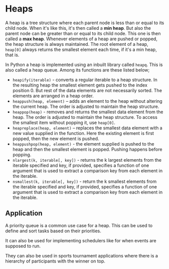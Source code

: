 # Heaps
A heap is a tree structure where each parent node is less than or equal to
its child node. When it's like this, it's then called a **min heap**. But also
the parent node can be greater than or equal to its child node. This one is then
called a **max heap**. Whenever elements of a heap are pushed or popped,
the heap structure is always maintained. The root element of a heap, `heap[0]`
always returns the smallest element each time, if it's a min heap, that is.

In Python a heap is implemented using an inbuilt library called `heapq`.
This is also called a heap queue. Among its functions are these listed below;

* `heapify(iterable)` - converts a regular iterable to a heap structure.
In the resulting heap the smallest element gets pushed to the index position 0.
But rest of the data elements are not necessarily sorted. The elements are
arranged in a heap order.
* `heappush(heap, element)` – adds an element to the heap without altering the current heap.
The order is adjusted to maintain the heap structure.
* `heappop(heap)` - removes and returns the smallest data element from the heap.
The order is adjusted to maintain the heap structure. To access the
smallest item without popping it, use `heap[0]`.
* `heapreplace(heap, element)` – replaces the smallest data element with a
 new value supplied in the function. Here the existing element is first popped,
 then the new element is pushed.
* `heappushpop(heap, element)` - the element supplied is pushed to the heap
and then the smallest element is popped. Pushing happens before popping.
* `nlargest(k, iterable[, key])` - returns the k largest elements from
 the iterable specified and key, if provided, specifies a function of
 one argument that is used to extract a comparison key from each element in the iterable.
* `nsmallest(k, iterable[, key])` - return the k smallest elements from
the iterable specified and key, if provided, specifies a function of
 one argument that is used to extract a comparison key from each element in the iterable.

## Application
A priority queue is a common use case for a heap. This can be used to define
and sort tasks based on their priorities.

It can also be used for implementing schedulers like for when events are
supposed to run.

They can also be used in sports tournament applications where there is a
hierarchy of participants with the winner on top.